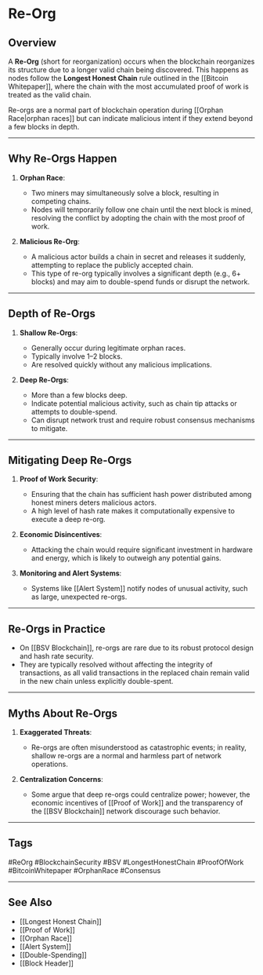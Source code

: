 # Re-Org

## Overview

A **Re-Org** (short for reorganization) occurs when the blockchain reorganizes its structure due to a longer valid chain being discovered. This happens as nodes follow the **Longest Honest Chain** rule outlined in the [[Bitcoin Whitepaper]], where the chain with the most accumulated proof of work is treated as the valid chain.

Re-orgs are a normal part of blockchain operation during [[Orphan Race|orphan races]] but can indicate malicious intent if they extend beyond a few blocks in depth.

---

## Why Re-Orgs Happen

1. **Orphan Race**:
   - Two miners may simultaneously solve a block, resulting in competing chains.
   - Nodes will temporarily follow one chain until the next block is mined, resolving the conflict by adopting the chain with the most proof of work.

2. **Malicious Re-Org**:
   - A malicious actor builds a chain in secret and releases it suddenly, attempting to replace the publicly accepted chain.
   - This type of re-org typically involves a significant depth (e.g., 6+ blocks) and may aim to double-spend funds or disrupt the network.

---

## Depth of Re-Orgs

1. **Shallow Re-Orgs**:
   - Generally occur during legitimate orphan races.
   - Typically involve 1–2 blocks.
   - Are resolved quickly without any malicious implications.

2. **Deep Re-Orgs**:
   - More than a few blocks deep.
   - Indicate potential malicious activity, such as chain tip attacks or attempts to double-spend.
   - Can disrupt network trust and require robust consensus mechanisms to mitigate.

---

## Mitigating Deep Re-Orgs

1. **Proof of Work Security**:
   - Ensuring that the chain has sufficient hash power distributed among honest miners deters malicious actors.
   - A high level of hash rate makes it computationally expensive to execute a deep re-org.

2. **Economic Disincentives**:
   - Attacking the chain would require significant investment in hardware and energy, which is likely to outweigh any potential gains.

3. **Monitoring and Alert Systems**:
   - Systems like [[Alert System]] notify nodes of unusual activity, such as large, unexpected re-orgs.

---

## Re-Orgs in Practice

- On [[BSV Blockchain]], re-orgs are rare due to its robust protocol design and hash rate security.
- They are typically resolved without affecting the integrity of transactions, as all valid transactions in the replaced chain remain valid in the new chain unless explicitly double-spent.

---

## Myths About Re-Orgs

1. **Exaggerated Threats**:
   - Re-orgs are often misunderstood as catastrophic events; in reality, shallow re-orgs are a normal and harmless part of network operations.

2. **Centralization Concerns**:
   - Some argue that deep re-orgs could centralize power; however, the economic incentives of [[Proof of Work]] and the transparency of the [[BSV Blockchain]] network discourage such behavior.

---

## Tags

#ReOrg #BlockchainSecurity #BSV #LongestHonestChain #ProofOfWork #BitcoinWhitepaper #OrphanRace #Consensus

---

## See Also

- [[Longest Honest Chain]]
- [[Proof of Work]]
- [[Orphan Race]]
- [[Alert System]]
- [[Double-Spending]]
- [[Block Header]]
